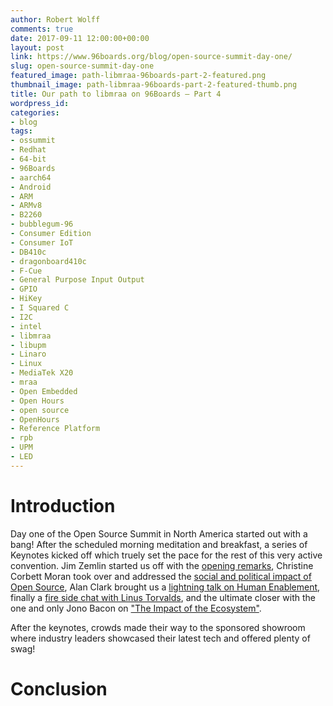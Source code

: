 ```yaml
---
author: Robert Wolff
comments: true
date: 2017-09-11 12:00:00+00:00
layout: post
link: https://www.96boards.org/blog/open-source-summit-day-one/
slug: open-source-summit-day-one
featured_image: path-libmraa-96boards-part-2-featured.png
thumbnail_image: path-libmraa-96boards-part-2-featured-thumb.png
title: Our path to libmraa on 96Boards – Part 4
wordpress_id: 
categories:
- blog
tags:
- ossummit
- Redhat
- 64-bit
- 96Boards
- aarch64
- Android
- ARM
- ARMv8
- B2260
- bubblegum-96
- Consumer Edition
- Consumer IoT
- DB410c
- dragonboard410c
- F-Cue
- General Purpose Input Output
- GPIO
- HiKey
- I Squared C
- I2C
- intel
- libmraa
- libupm
- Linaro
- Linux
- MediaTek X20
- mraa
- Open Embedded
- Open Hours
- open source
- OpenHours
- Reference Platform
- rpb
- UPM
- LED
---
```


# **Introduction**

Day one of the Open Source Summit in North America started out with a bang! After the scheduled morning meditation and breakfast, a series of Keynotes kicked off which truely set the pace for the rest of this very active convention. Jim Zemlin started us off with the [opening remarks](http://sched.co/BCyk), Christine Corbett Moran took over and addressed the [social and political impact of Open Source](http://sched.co/BCyl), Alan Clark brought us a [lightning talk on Human Enablement](http://sched.co/C2hd), finally a [fire side chat with Linus Torvalds](http://sched.co/BCzD), and the ultimate closer with the one and only Jono Bacon on ["The Impact of the Ecosystem"](http://sched.co/BCzH).

After the keynotes, crowds made their way to the sponsored showroom where industry leaders showcased their latest tech and offered plenty of swag! 

# 


# **Conclusion**



